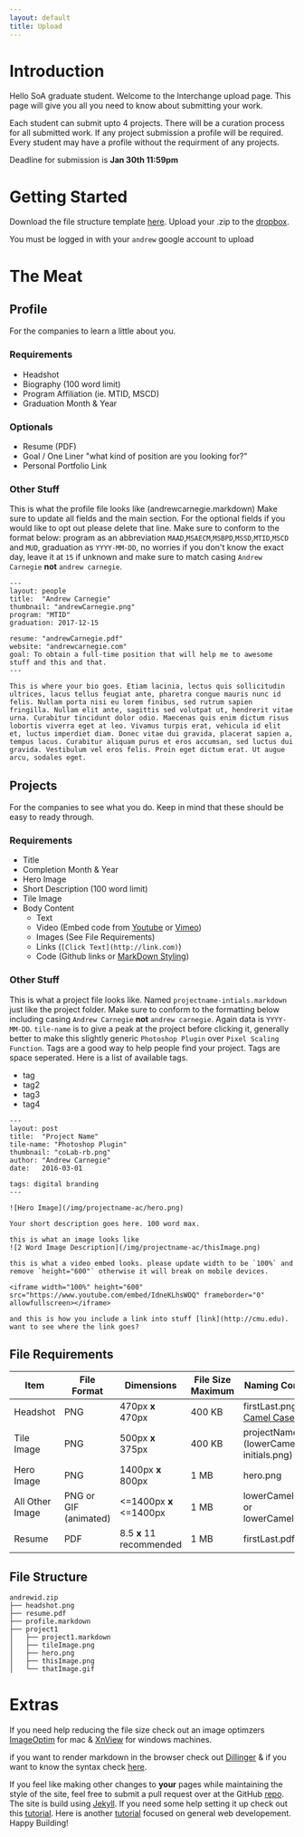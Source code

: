 ```yaml
---
layout: default
title: Upload
---
```

# Introduction

Hello SoA graduate student. Welcome to the Interchange upload page. This page will give you all you need to know about submitting your work.

Each student can submit upto 4 projects. There will be a curation process for all submitted work. If any project submission a profile will be required. Every student may have a profile without the requirment of any projects.

Deadline for submission is **Jan 30th 11:59pm**

# Getting Started

Download the file structure template [here](/img/template.zip).
Upload your .zip to the [dropbox](https://goo.gl/forms/Ia76PNelAHKoNRlx1).

You must be logged in with your `andrew` google account to upload

# The Meat

## Profile

For the companies to learn a little about you.

### Requirements

* Headshot
* Biography (100 word limit)
* Program Affiliation (ie. MTID, MSCD)
* Graduation Month & Year

### Optionals

* Resume (PDF)
* Goal / One Liner "what kind of position are you looking for?"
* Personal Portfolio Link

### Other Stuff

This is what the profile file looks like (andrewcarnegie.markdown)
Make sure to update all fields and the main section. For the optional fields if you would like to opt out please delete that line. Make sure to conform to the format below: program as an abbreviation `MAAD`,`MSAECM`,`MSBPD`,`MSSD`,`MTID`,`MSCD` and `MUD`, graduation as `YYYY-MM-DD`, no worries if you don't know the exact day, leave it at `15` if unknown and make sure to match casing `Andrew Carnegie` **not** `andrew carnegie`.

```
---
layout: people
title:  "Andrew Carnegie"
thumbnail: "andrewCarnegie.png"
program: "MTID"
graduation: 2017-12-15

resume: "andrewCarnegie.pdf"
website: "andrewcarnegie.com"
goal: To obtain a full-time position that will help me to awesome stuff and this and that.
---

This is where your bio goes. Etiam lacinia, lectus quis sollicitudin ultrices, lacus tellus feugiat ante, pharetra congue mauris nunc id felis. Nullam porta nisi eu lorem finibus, sed rutrum sapien fringilla. Nullam elit ante, sagittis sed volutpat ut, hendrerit vitae urna. Curabitur tincidunt dolor odio. Maecenas quis enim dictum risus lobortis viverra eget at leo. Vivamus turpis erat, vehicula id elit et, luctus imperdiet diam. Donec vitae dui gravida, placerat sapien a, tempus lacus. Curabitur aliquam purus et eros accumsan, sed luctus dui gravida. Vestibulum vel eros felis. Proin eget dictum erat. Ut augue arcu, sodales eget.
```

## Projects

For the companies to see what you do. Keep in mind that these should be easy to ready through.

### Requirements

* Title
* Completion Month & Year
* Hero Image
* Short Description (100 word limit)
* Tile Image
* Body Content
  * Text
  * Video (Embed code from [Youtube](https://support.google.com/youtube/answer/171780?hl=en) or [Vimeo](https://help.vimeo.com/hc/en-us/articles/224969968-Embedding-videos-overview))
  * Images (See File Requirements)
  * Links (`[Click Text](http://link.com)`)
  * Code (Github links or [MarkDown Styling](https://github.com/adam-p/markdown-here/wiki/Markdown-Cheatsheet#code))

### Other Stuff

This is what a project file looks like. Named `projectname-intials.markdown` just like the project folder. Make sure to conform to the formatting below including casing `Andrew Carnegie` **not** `andrew carnegie`. Again data is `YYYY-MM-DD`. `tile-name` is to give a peak at the project before clicking it, generally better to make this slightly generic `Photoshop Plugin` over `Pixel Scaling Function`. Tags are a good way to help people find your project. Tags are space seperated. Here is a list of available tags.

* tag
* tag2
* tag3
* tag4

```
---
layout: post
title:  "Project Name"
tile-name: "Photoshop Plugin"
thumbnail: "coLab-rb.png"
author: "Andrew Carnegie"
date:   2016-03-01

tags: digital branding
---

![Hero Image](/img/projectname-ac/hero.png)

Your short description goes here. 100 word max.

this is what an image looks like
![2 Word Image Description](/img/projectname-ac/thisImage.png)

this is what a video embed looks. please update width to be `100%` and remove `height="600"` otherwise it will break on mobile devices.

<iframe width="100%" height="600" src="https://www.youtube.com/embed/IdneKLhsWOQ" frameborder="0" allowfullscreen></iframe>

and this is how you include a link into stuff [link](http://cmu.edu). want to see where the link goes?

```

## File Requirements

| Item           | File Format          | Dimensions               | File Size Maximum | Naming Convension |
| -------------- | -------------------- | ------------------------ | ----------------- | ----------------- |
| Headshot       | PNG                  | 470px **x** 470px        | 400 KB | firstLast.png ([Lower Camel Case](http://wiki.c2.com/?LowerCamelCase))|
| Tile Image     | PNG                  | 500px **x** 375px        | 400 KB | projectName-ab.png (lowerCamelCase-initials.png) |
| Hero Image     | PNG                  | 1400px **x** 800px       | 1 MB   | hero.png |
| All Other Image| PNG or GIF (animated)| <=1400px **x** <=1400px  | 1 MB   | lowerCamelCase.png or lowerCamelCase.gif |
| Resume         | PDF                  | 8.5 **x** 11 recommended | 1 MB   | firstLast.pdf |


## File Structure

```
andrewid.zip
├── headshot.png
├── resume.pdf
├── profile.markdown
├── project1
│   ├── project1.markdown
│   ├── tileImage.png
│   ├── hero.png
│   ├── thisImage.png
│   └── thatImage.gif
```

# Extras

If you need help reducing the file size check out an image optimzers [ImageOptim](https://imageoptim.com) for mac & [XnView](http://www.xnview.com/en/) for windows machines.

if you want to render markdown in the browser check out [Dillinger](http://dillinger.io) & if you want to know the syntax check [here](https://github.com/adam-p/markdown-here/wiki/Markdown-Cheatsheet).

If you feel like making other changes to **your** pages while maintaining the style of the site, feel free to submit a pull request over at the GitHub [repo](https://github.com/naher94/interchange). The site is build using [Jekyll](https://jekyllrb.com). If you need some help setting it up check out this [tutorial](https://dzgn.io/wdw.html). Here is another [tutorial](https://scottylabs.org/portfolio/) focused on general web developement. Happy Building! <span class="emoji emoji-party"></span> <span class="emoji emoji-wrench"></span>

